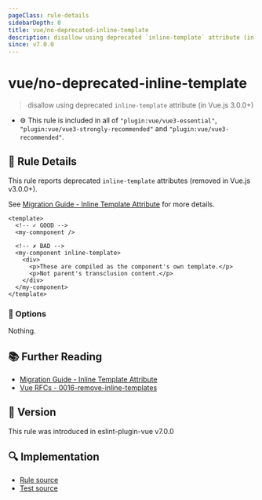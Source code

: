 ```yaml
---
pageClass: rule-details
sidebarDepth: 0
title: vue/no-deprecated-inline-template
description: disallow using deprecated `inline-template` attribute (in Vue.js 3.0.0+)
since: v7.0.0
---
```

# vue/no-deprecated-inline-template

> disallow using deprecated `inline-template` attribute (in Vue.js 3.0.0+)

- :gear: This rule is included in all of `"plugin:vue/vue3-essential"`, `"plugin:vue/vue3-strongly-recommended"` and `"plugin:vue/vue3-recommended"`.

## :book: Rule Details

This rule reports deprecated `inline-template` attributes (removed in Vue.js v3.0.0+).

See [Migration Guide - Inline Template Attribute](https://v3.vuejs.org/guide/migration/inline-template-attribute.html) for more details.

<eslint-code-block :rules="{'vue/no-deprecated-inline-template': ['error']}">

```vue
<template>
  <!-- ✓ GOOD -->
  <my-comnponent />

  <!-- ✗ BAD -->
  <my-component inline-template>
    <div>
      <p>These are compiled as the component's own template.</p>
      <p>Not parent's transclusion content.</p>
    </div>
  </my-component>
</template>
```

</eslint-code-block>

### :wrench: Options

Nothing.

## :books: Further Reading

- [Migration Guide - Inline Template Attribute](https://v3.vuejs.org/guide/migration/inline-template-attribute.html)
- [Vue RFCs - 0016-remove-inline-templates](https://github.com/vuejs/rfcs/blob/master/active-rfcs/0016-remove-inline-templates.md)

## :rocket: Version

This rule was introduced in eslint-plugin-vue v7.0.0

## :mag: Implementation

- [Rule source](https://github.com/vuejs/eslint-plugin-vue/blob/master/lib/rules/no-deprecated-inline-template.js)
- [Test source](https://github.com/vuejs/eslint-plugin-vue/blob/master/tests/lib/rules/no-deprecated-inline-template.js)
